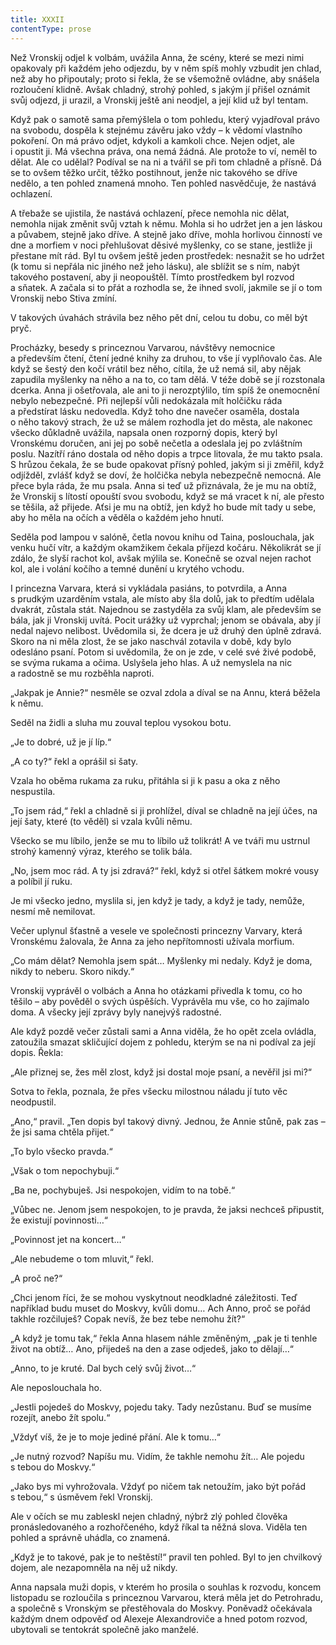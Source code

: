```yaml
---
title: XXXII
contentType: prose
---
```


Než Vronskij odjel k volbám, uvážila Anna, že scény, které se mezi nimi opakovaly při každém jeho odjezdu, by v něm spíš mohly vzbudit jen chlad, než aby ho připoutaly; proto si řekla, že se všemožně ovládne, aby snášela rozloučení klidně. Avšak chladný, strohý pohled, s jakým jí přišel oznámit svůj odjezd, ji urazil, a Vronskij ještě ani neodjel, a její klid už byl tentam.

Když pak o samotě sama přemýšlela o tom pohledu, který vyjadřoval právo na svobodu, dospěla k stejnému závěru jako vždy – k vědomí vlastního pokoření. On má právo odjet, kdykoli a kamkoli chce. Nejen odjet, ale i opustit ji. Má všechna práva, ona nemá žádná. Ale protože to ví, neměl to dělat. Ale co udělal? Podíval se na ni a tvářil se při tom chladně a přísně. Dá se to ovšem těžko určit, těžko postihnout, jenže nic takového se dříve nedělo, a ten pohled znamená mnoho. Ten pohled nasvědčuje, že nastává ochlazení.

A třebaže se ujistila, že nastává ochlazení, přece nemohla nic dělat, nemohla nijak změnit svůj vztah k němu. Mohla si ho udržet jen a jen láskou a půvabem, stejně jako dříve. A stejně jako dříve, mohla horlivou činností ve dne a morfiem v noci přehlušovat děsivé myšlenky, co se stane, jestliže ji přestane mít rád. Byl tu ovšem ještě jeden prostředek: nesnažit se ho udržet (k tomu si nepřála nic jiného než jeho lásku), ale sblížit se s ním, nabýt takového postavení, aby ji neopouštěl. Tímto prostředkem byl rozvod a sňatek. A začala si to přát a rozhodla se, že ihned svolí, jakmile se jí o tom Vronskij nebo Stiva zmíní.

V takových úvahách strávila bez něho pět dní, celou tu dobu, co měl být pryč.

Procházky, besedy s princeznou Varvarou, návštěvy nemocnice a především čtení, čtení jedné knihy za druhou, to vše jí vyplňovalo čas. Ale když se šestý den kočí vrátil bez něho, cítila, že už nemá sil, aby nějak zapudila myšlenky na něho a na to, co tam dělá. V téže době se jí rozstonala dcerka. Anna ji ošetřovala, ale ani to ji nerozptýlilo, tím spíš že onemocnění nebylo nebezpečné. Při nejlepší vůli nedokázala mít holčičku ráda a předstírat lásku nedovedla. Když toho dne navečer osaměla, dostala o něho takový strach, že už se málem rozhodla jet do města, ale nakonec všecko důkladně uvážila, napsala onen rozporný dopis, který byl Vronskému doručen, ani jej po sobě nečetla a odeslala jej po zvláštním poslu. Nazítří ráno dostala od něho dopis a trpce litovala, že mu takto psala. S hrůzou čekala, že se bude opakovat přísný pohled, jakým si ji změřil, když odjížděl, zvlášť když se doví, že holčička nebyla nebezpečně nemocná. Ale přece byla ráda, že mu psala. Anna si teď už přiznávala, že je mu na obtíž, že Vronskij s lítostí opouští svou svobodu, když se má vracet k ní, ale přesto se těšila, až přijede. Aťsi je mu na obtíž, jen když ho bude mít tady u sebe, aby ho měla na očích a věděla o každém jeho hnutí.

Seděla pod lampou v salóně, četla novou knihu od Taina, poslouchala, jak venku hučí vítr, a každým okamžikem čekala příjezd kočáru. Několikrát se jí zdálo, že slyší rachot kol, avšak mýlila se. Konečně se ozval nejen rachot kol, ale i volání kočího a temné dunění u krytého vchodu.

I princezna Varvara, která si vykládala pasiáns, to potvrdila, a Anna s prudkým uzarděním vstala, ale místo aby šla dolů, jak to předtím udělala dvakrát, zůstala stát. Najednou se zastyděla za svůj klam, ale především se bála, jak ji Vronskij uvítá. Pocit urážky už vyprchal; jenom se obávala, aby jí nedal najevo nelibost. Uvědomila si, že dcera je už druhý den úplně zdravá. Skoro na ni měla zlost, že se jako naschvál zotavila v době, kdy bylo odesláno psaní. Potom si uvědomila, že on je zde, v celé své živé podobě, se svýma rukama a očima. Uslyšela jeho hlas. A už nemyslela na nic a radostně se mu rozběhla naproti.

„Jakpak je Annie?“ nesměle se ozval zdola a díval se na Annu, která běžela k němu.

Seděl na židli a sluha mu zouval teplou vysokou botu.

„Je to dobré, už je jí líp.“

„A co ty?“ řekl a oprášil si šaty.

Vzala ho oběma rukama za ruku, přitáhla si ji k pasu a oka z něho nespustila.

„To jsem rád,“ řekl a chladně si ji prohlížel, díval se chladně na její účes, na její šaty, které (to věděl) si vzala kvůli němu.

Všecko se mu líbilo, jenže se mu to líbilo už tolikrát! A ve tváři mu ustrnul strohý kamenný výraz, kterého se tolik bála.

„No, jsem moc rád. A ty jsi zdravá?“ řekl, když si otřel šátkem mokré vousy a políbil jí ruku.

Je mi všecko jedno, myslila si, jen když je tady, a když je tady, nemůže, nesmí mě nemilovat.

Večer uplynul šťastně a vesele ve společnosti princezny Varvary, která Vronskému žalovala, že Anna za jeho nepřítomnosti užívala morfium.

„Co mám dělat? Nemohla jsem spát… Myšlenky mi nedaly. Když je doma, nikdy to neberu. Skoro nikdy.“

Vronskij vyprávěl o volbách a Anna ho otázkami přivedla k tomu, co ho těšilo – aby pověděl o svých úspěších. Vyprávěla mu vše, co ho zajímalo doma. A všecky její zprávy byly nanejvýš radostné.

Ale když pozdě večer zůstali sami a Anna viděla, že ho opět zcela ovládla, zatoužila smazat skličující dojem z pohledu, kterým se na ni podíval za její dopis. Řekla:

„Ale přiznej se, žes měl zlost, když jsi dostal moje psaní, a nevěřil jsi mi?“

Sotva to řekla, poznala, že přes všecku milostnou náladu jí tuto věc neodpustil.

„Ano,“ pravil. „Ten dopis byl takový divný. Jednou, že Annie stůně, pak zas – že jsi sama chtěla přijet.“

„To bylo všecko pravda.“

„Však o tom nepochybuji.“

„Ba ne, pochybuješ. Jsi nespokojen, vidím to na tobě.“

„Vůbec ne. Jenom jsem nespokojen, to je pravda, že jaksi nechceš připustit, že existují povinnosti…“

„Povinnost jet na koncert…“

„Ale nebudeme o tom mluvit,“ řekl.

„A proč ne?“

„Chci jenom říci, že se mohou vyskytnout neodkladné záležitosti. Teď například budu muset do Moskvy, kvůli domu… Ach Anno, proč se pořád takhle rozčiluješ? Copak nevíš, že bez tebe nemohu žít?“

„A když je tomu tak,“ řekla Anna hlasem náhle změněným, „pak je ti tenhle život na obtíž… Ano, přijedeš na den a zase odjedeš, jako to dělají…“

„Anno, to je kruté. Dal bych celý svůj život…“

Ale neposlouchala ho.

„Jestli pojedeš do Moskvy, pojedu taky. Tady nezůstanu. Buď se musíme rozejít, anebo žít spolu.“

„Vždyť víš, že je to moje jediné přání. Ale k tomu…“

„Je nutný rozvod? Napíšu mu. Vidím, že takhle nemohu žít… Ale pojedu s tebou do Moskvy.“

„Jako bys mi vyhrožovala. Vždyť po ničem tak netoužím, jako být pořád s tebou,“ s úsměvem řekl Vronskij.

Ale v očích se mu zableskl nejen chladný, nýbrž zlý pohled člověka pronásledovaného a rozhořčeného, když říkal ta něžná slova. Viděla ten pohled a správně uhádla, co znamená.

„Když je to takové, pak je to neštěstí!“ pravil ten pohled. Byl to jen chvilkový dojem, ale nezapomněla na něj už nikdy.

Anna napsala muži dopis, v kterém ho prosila o souhlas k rozvodu, koncem listopadu se rozloučila s princeznou Varvarou, která měla jet do Petrohradu, a společně s Vronským se přestěhovala do Moskvy. Poněvadž očekávala každým dnem odpověď od Alexeje Alexandroviče a hned potom rozvod, ubytovali se tentokrát společně jako manželé.
